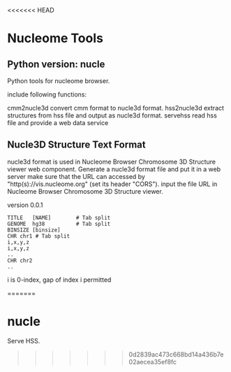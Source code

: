 <<<<<<< HEAD
# Nucleome Tools
## Python version: nucle
Python tools for nucleome browser.

include following functions:

cmm2nucle3d convert cmm format to nucle3d format.
hss2nucle3d extract structures from hss file and output as nucle3d format.
servehss    read hss file and provide a web data service 

## Nucle3D Structure Text Format
nucle3d format is used in Nucleome Browser Chromosome 3D Structure viewer web component.
Generate a nucle3d format file and put it in a web server 
make sure that the URL can accessed by "http(s)://vis.nucleome.org"  (set its header "CORS").
input the file URL in Nucleome Browser Chromosome 3D Structure viewer.

version 0.0.1
```
TITLE   [NAME]        # Tab split
GENOME  hg38          # Tab split
BINSIZE [binsize]
CHR chr1 # Tab split
i,x,y,z
i,x,y,z
..
CHR chr2
..
```
i is 0-index, gap of index i permitted

=======
# nucle

Serve HSS.
>>>>>>> 0d2839ac473c668bd14a436b7e02aecea35ef8fc
